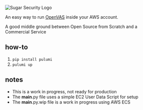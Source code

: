 ![Sugar Security Logo](https://assets.sugarsecurity.com/logo.jpg)

An easy way to run [OpenVAS](https://github.com/greenbone/openvas-scanner) inside your AWS account.

A good middle ground between Open Source from Scratch and a Commercial Service

## how-to

1. `pip install pulumi`
2. `pulumi up`

## notes

- This is a work in progress, not ready for production
- The __main__.py file uses a simple EC2 User Data Script for setup
- The __main__.py.wip file is a work in progress using AWS ECS